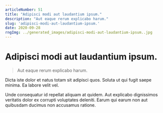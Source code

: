 ```yaml
---
articleNumber: 51
title: "Adipisci modi aut laudantium ipsum."
description: "Aut eaque rerum explicabo harum."
slug: 'adipisci-modi-aut-laudantium-ipsum.'
date: 2020-09-28
rngImg: ../generated_images/adipisci-modi-aut-laudantium-ipsum..jpg
---
```


# Adipisci modi aut laudantium ipsum.

> Aut eaque rerum explicabo harum.

Dicta iste dolor et natus totam sit adipisci quos. Soluta ut qui fugit saepe minima. Ea labore velit vel.
 Unde consequatur id repellat aliquam at quidem. Aut explicabo dignissimos veritatis dolor ex corrupti voluptates deleniti. Earum qui earum non aut quibusdam ducimus non accusamus ratione.
